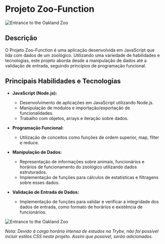 # Projeto Zoo-Function

![Entrance to the Oakland Zoo](https://z2r3u4a8.stackpathcdn.com/wp-content/uploads/2015/09/san-diego-zoo-entrada-1024x682.jpg)

## Descrição

O Projeto Zoo-Function é uma aplicação desenvolvida em JavaScript que lida com dados de um zoológico. Utilizando uma variedade de habilidades e tecnologias, este projeto aborda desde a manipulação de dados até a validação de entrada, seguindo princípios de programação funcional.

## Principais Habilidades e Tecnologias


- **JavaScript (Node.js):**
  - Desenvolvimento de aplicações em JavaScript utilizando Node.js.
  - Manipulação de módulos e importação/exportação de funcionalidades.
  - Trabalho com objetos, arrays e iteração sobre dados.

- **Programação Funcional:**
  - Utilização de conceitos como funções de ordem superior, map, filter e reduce.

- **Manipulação de Dados:**
  - Representação de informações sobre animais, funcionários e horários de funcionamento do zoológico utilizando dados estruturados.
  - Implementação de funções para cálculos de estatísticas e filtragens sobre esses dados.

- **Validação de Entrada de Dados:**
  - Implementação de funções para validar e verificar a integridade dos dados de entrada, como formato de horários e existência de funcionários.

![Entrance to the Oakland Zoo](https://i.giphy.com/yFb5bKTItbB4dZ9xfd.webp)

*Nota: Devido à carga horária intensa de estudos na Trybe, não foi possível incluir estilos CSS neste projeto. Assim que possível, serão adicionados.*
